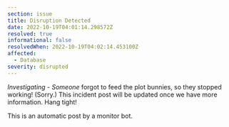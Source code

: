 ```yaml
---
section: issue
title: Disruption Detected
date: 2022-10-19T04:01:14.298572Z
resolved: true
informational: false
resolvedWhen: 2022-10-19T04:02:14.453100Z
affected:
  - Database
severity: disrupted
---
```

*Investigating* - _Someone_ forgot to feed the plot bunnies, so they stopped working! (Sorry.) This incident post will be updated once we have more information. Hang tight!

This is an automatic post by a monitor bot.
        